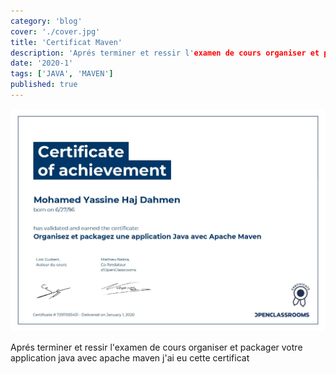 ```yaml
---
category: 'blog'
cover: './cover.jpg'
title: 'Certificat Maven'
description: 'Aprés terminer et ressir l'examen de cours organiser et packager votre application java avec apache maven j'ai eu cette certificat'
date: '2020-1'
tags: ['JAVA', 'MAVEN']
published: true
---
```


![Certificat Maven](./cover.jpg)

Aprés terminer et ressir l'examen de cours organiser et packager votre application java avec apache maven j'ai eu cette certificat
